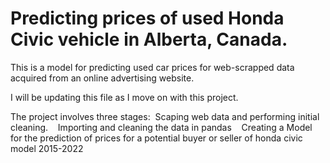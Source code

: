 # Predicting prices of used Honda Civic vehicle in Alberta, Canada.
This is a model for predicting used car prices for web-scrapped data acquired from an online advertising website.

I will be updating this file as I move on with this project.

The project involves three stages:
 Scaping web data and performing initial cleaning.
 
 Importing and cleaning the data in pandas
 
 Creating a Model for the prediction of prices for a potential buyer or seller of honda civic model 2015-2022


